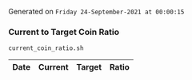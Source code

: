 Generated on `Friday 24-September-2021 at 00:00:15`

### Current to Target Coin Ratio
`current_coin_ratio.sh`

Date|Current|Target|Ratio
---|---|---|---
